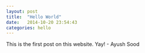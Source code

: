 ```yaml
---
layout: post
title:  "Hello World"
date:   2014-10-20 23:54:43
categories: hello
---
```

This is the first post on this website. Yay! - Ayush Sood

